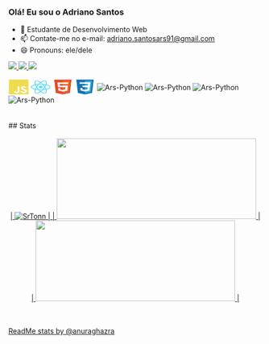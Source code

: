 ### Olá! Eu sou o Adriano Santos

- 🌱 Estudante de Desenvolvimento Web
- 📫 Contate-me no e-mail: adriano.santosars91@gmail.com
- 😄 Pronouns: ele/dele

<div>
  
  <a href="https://www.instagram.com/adriano.rsantos_/" target="_blank">
  <img src="https://img.shields.io/badge/-Instagram-%23E4405F?style=for-the-badge&logo=instagram&logoColor=white" target="_blank">
  </a>

  <a href = "mailto: adriano.santosars91@gmail.com" target="_blank">
  <img src="https://img.shields.io/badge/-Gmail-%23333?style=for-the-badge&logo=gmail&logoColor=white" target="_blank">
  </a>

  <a href="https://www.linkedin.com/in/adrianorodrsantos/" target="_blank">
  <img src="https://img.shields.io/badge/-LinkedIn-%230077B5?style=for-the-badge&logo=linkedin&logoColor=white" target="_blank">
  </a> 
    
</div>
<div style="display: inline_block"><br>
  <img align="center" alt="Ars-Js" height="30" width="40" src="https://raw.githubusercontent.com/devicons/devicon/master/icons/javascript/javascript-plain.svg">
  <! – <img align="center" alt="Ars-Ts" height="30" width="40" src="https://raw.githubusercontent.com/devicons/devicon/master/icons/typescript/typescript-plain.svg">
  <img align="center" alt="Ars-React" height="30" width="40" src="https://raw.githubusercontent.com/devicons/devicon/master/icons/react/react-original.svg">
  <img align="center" alt="Ars-HTML" height="30" width="40" src="https://raw.githubusercontent.com/devicons/devicon/master/icons/html5/html5-original.svg">
  <img align="center" alt="Ars-CSS" height="30" width="40" src="https://raw.githubusercontent.com/devicons/devicon/master/icons/css3/css3-original.svg">
  <! - <img align="center" alt="Ars-Python" height="30" width="40" src="https://raw.githubusercontent.com/devicons/devicon/master/icons/python/python-original.svg">
  <img align="center" alt="Ars-Python" height="30" width="40" src="https://icongr.am/devicon/docker-original-wordmark.svg?size=128&color=050505">
  <img align="center" alt="Ars-Python" height="30" width="40" src="https://icongr.am/devicon/mysql-original-wordmark.svg?size=128&color=050505">
  <img align="center" alt="Ars-Python" height="30" width="40" src="https://icongr.am/devicon/nodejs-original.svg?size=128&color=050505">
  <! - <img align="center" alt="Ars-Python" height="30" width="40" src="https://icongr.am/devicon/nginx-original.svg?size=128&color=050505">
  <! - <img align="center" alt="Ars-Python" height="30" width="40" src="https://icongr.am/devicon/mongodb-original-wordmark.svg?size=128&color=050505">
  <! - <img align="center" alt="Ars-Python" height="30" width="40" src="https://icongr.am/devicon/angularjs-original.svg?size=128&color=050505">
  <img align="center" alt="Ars-Python" height="30" width="40" src="https://icongr.am/devicon/git-original.svg?size=128&color=currentColor">
  <! - <img align="center" alt="Ars-Csharp" height="30" width="40" src="https://raw.githubusercontent.com/devicons/devicon/master/icons/csharp/csharp-original.svg">
  <! - <img align="right" alt="Ars-pic" height="150" style="border-radius:50px;" src="https://media.discordapp.net/attachments/639956127056134178/890373478988013628/Publicacoes_Instagram_1_1.png?width=676&height=676">
</div>
  <br></br>
<div>
 ## Stats
 <br></br>
  <div align="center">
  <a href="https://github.com/adrianorsantos91">
  | <img width=396 height="160em" src="https://github-readme-streak-stats.herokuapp.com/?user=adrianorsantos91&theme=dracula&border=61dafb&hide_border=true#gh-dark-mode-only" alt="SrTonn" /> |
  | <img width=396 height="160em" src="https://github-readme-stats.vercel.app/api?username=adrianorsantos91&show_icons=true&theme=dracula&include_all_commits=true&count_private=true&hide_border=true#gh-dark-mode-only"/> |
  | <img width=396 height="160em" src="https://github-readme-stats.vercel.app/api/top-langs/?username=adrianorsantos91&layout=compact&langs_count=7&theme=dracula&hide_border=true#gh-dark-mode-only"/> |
</div>
  <br></br>
<p align="left">
  ReadMe stats by 
  <a target="_blank" href="https://github.com/anuraghazra/github-readme-stats"> @anuraghazra</a>
</p>
</div>

